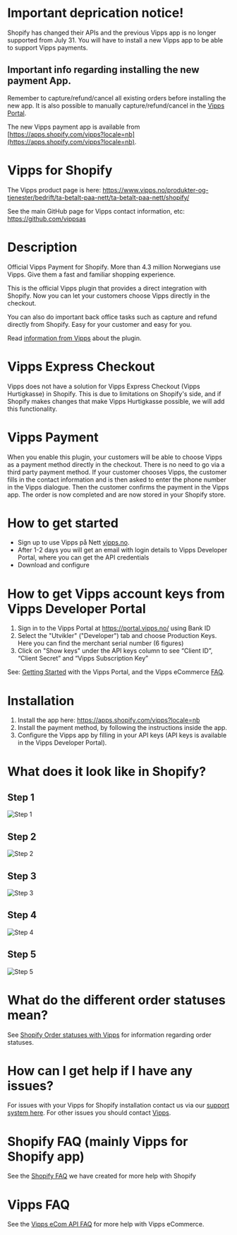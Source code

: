 # Important deprication notice!

Shopify has changed their APIs and the previous Vipps app is no longer supported from July 31. You will have to install a new Vipps app to be able to support Vipps payments.

## Important info regarding installing the new payment App. 
Remember to capture/refund/cancel all existing orders before installing the new app.
It is also possible to manually capture/refund/cancel in the [Vipps Portal](https://portal.vipps.no).

The new Vipps payment app is available from [https://apps.shopify.com/vipps?locale=nb](https://apps.shopify.com/vipps?locale=nb).

# Vipps for Shopify

The Vipps product page is here: https://www.vipps.no/produkter-og-tjenester/bedrift/ta-betalt-paa-nett/ta-betalt-paa-nett/shopify/

See the main GitHub page for Vipps contact information, etc: https://github.com/vippsas

# Description

Official Vipps Payment for Shopify. More than 4.3 million Norwegians use Vipps. Give them a fast and familiar shopping experience.

This is the official Vipps plugin that provides a direct integration with Shopify. Now you can let your customers choose Vipps directly in the checkout.

You can also do important back office tasks such as capture and refund directly from Shopify. Easy for your customer and easy for you.

Read [information from Vipps](https://www.vipps.no/produkter-og-tjenester/bedrift/ta-betalt-paa-nett/ta-betalt-paa-nett/shopify/) about the plugin.

# Vipps Express Checkout
Vipps does not have a solution for Vipps Express Checkout (Vipps Hurtigkasse) in Shopify.
This is due to limitations on Shopify's side, and if Shopify makes changes that
make Vipps Hurtigkasse possible, we will add this functionality.

# Vipps Payment
When you enable this plugin, your customers will be able to choose Vipps as a payment method directly in the checkout. There is no need to go via a third party payment method. If your customer chooses Vipps, the customer fills in the contact information and is then asked to enter the phone number in the Vipps dialogue. Then the customer confirms the payment in the Vipps app. The order is now completed and are now stored in your Shopify store.

# How to get started
- Sign up to use Vipps på Nett [vipps.no](https://portal.vipps.no/login).
- After 1-2 days you will get an email with login details to Vipps Developer Portal, where you can get the API credentials
- Download and configure

# How to get Vipps account keys from Vipps Developer Portal

1. Sign in to the Vipps Portal at https://portal.vipps.no/ using Bank ID
2. Select the "Utvikler" ("Developer") tab and choose Production Keys. Here you can find the merchant serial number (6 figures)
3. Click on "Show keys" under the API keys column to see “Client ID”, “Client Secret” and “Vipps Subscription Key”

See: [Getting Started](https://github.com/vippsas/vipps-developers/blob/master/vipps-developer-portal-getting-started.md) with the Vipps Portal, and the Vipps eCommerce [FAQ](https://github.com/vippsas/vipps-ecom-api/blob/master/vipps-ecom-api-faq.md).

# Installation

1. Install the app here: https://apps.shopify.com/vipps?locale=nb 
2. Install the payment method, by following the instructions inside the app.
3. Configure the Vipps app by filling in your API keys (API keys is available in the Vipps Developer Portal).

# What does it look like in Shopify?

## Step 1
![Step 1](https://github.com/vippsas/vipps-shopify/raw/master/Vipps2Shopify1.png?raw=true "Step 1.")
## Step 2
![Step 2](https://github.com/vippsas/vipps-shopify/raw/master/Vipps2Shopify2.png?raw=true "Step 2.")
## Step 3
![Step 3](https://github.com/vippsas/vipps-shopify/raw/master/Vipps2Shopify3.png?raw=true "Step 3.")
## Step 4
![Step 4](https://github.com/vippsas/vipps-shopify/raw/master/Vipps2Shopify4.png?raw=true "Step 4.")
## Step 5
![Step 5](https://github.com/vippsas/vipps-shopify/raw/master/Vipps2Shopify5.png?raw=true "Step 5.")

# What do the different order statuses mean?
See [Shopify Order statuses with Vipps](https://github.com/vippsas/vipps-shopify/blob/master/order-statuses.md) for information regarding order statuses.

# How can I get help if I have any issues?
For issues with your Vipps for Shopify installation contact us via our [support system here](https://vipps-shopify.atlassian.net/servicedesk/customer/portal/3). For other issues you should contact [Vipps](https://github.com/vippsas/vipps-developers/blob/master/contact.md).

# Shopify FAQ (mainly Vipps for Shopify app)
See the [Shopify FAQ](https://github.com/vippsas/vipps-shopify/blob/master/shopify-faq.md) we have created for more help with Shopify

# Vipps FAQ
See the [Vipps eCom API FAQ](https://github.com/vippsas/vipps-ecom-api/blob/master/vipps-ecom-api-faq.md) for more help with Vipps eCommerce.
